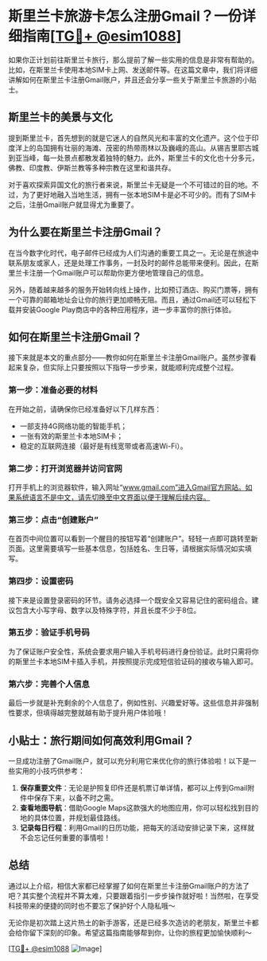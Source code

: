 # 斯里兰卡旅游卡怎么注册Gmail？一份详细指南[[TG💪+ @esim1088](https://t.me/s/esim1088)]

如果你正计划前往斯里兰卡旅行，那么提前了解一些实用的信息是非常有帮助的。比如，在斯里兰卡使用本地SIM卡上网、发送邮件等。在这篇文章中，我们将详细讲解如何在斯里兰卡注册Gmail账户，并且还会分享一些关于斯里兰卡旅游的小贴士。

## 斯里兰卡的美景与文化

提到斯里兰卡，首先想到的就是它迷人的自然风光和丰富的文化遗产。这个位于印度洋上的岛国拥有壮丽的海滩、茂密的热带雨林以及巍峨的高山。从锡吉里耶古城到亚当峰，每一处景点都散发着独特的魅力。此外，斯里兰卡的文化也十分多元，佛教、印度教、伊斯兰教等多种宗教在这里和谐共存。

对于喜欢探索异国文化的旅行者来说，斯里兰卡无疑是一个不可错过的目的地。不过，为了更好地融入当地生活，拥有一张本地SIM卡是必不可少的。而有了SIM卡之后，注册Gmail账户就显得尤为重要了。

## 为什么要在斯里兰卡注册Gmail？

在当今数字化时代，电子邮件已经成为人们沟通的重要工具之一。无论是在旅途中联系朋友或家人，还是处理工作事务，一封及时的邮件总能带来便利。因此，在斯里兰卡注册一个Gmail账户可以帮助你更方便地管理自己的信息。

另外，随着越来越多的服务开始转向线上操作，比如预订酒店、购买门票等，拥有一个可靠的邮箱地址会让你的旅行更加顺畅无阻。而且，通过Gmail还可以轻松下载并安装Google Play商店中的各种应用程序，进一步丰富你的旅行体验。

## 如何在斯里兰卡注册Gmail？

接下来就是本文的重点部分——教你如何在斯里兰卡注册Gmail账户。虽然步骤看起来复杂，但实际上只要按照以下指导一步步来，就能顺利完成整个过程。

### 第一步：准备必要的材料

在开始之前，请确保你已经准备好以下几样东西：
- 一部支持4G网络功能的智能手机；
- 一张有效的斯里兰卡本地SIM卡；
- 稳定的互联网连接（最好是有线宽带或者高速Wi-Fi）。

### 第二步：打开浏览器并访问官网

打开手机上的浏览器软件，输入网址“www.gmail.com”进入Gmail官方网站。如果系统语言不是中文，请先切换至中文界面以便于理解后续内容。

### 第三步：点击“创建账户”

在首页中间位置可以看到一个醒目的按钮写着“创建账户”。轻轻一点即可跳转至新页面。这里需要填写一些基本信息，包括姓名、生日等，请根据实际情况如实填写。

### 第四步：设置密码

接下来是设置登录密码的环节。请务必选择一个既安全又容易记住的密码组合。建议包含大小写字母、数字以及特殊字符，并且长度不少于8位。

### 第五步：验证手机号码

为了保证账户安全性，系统会要求用户输入手机号码进行身份验证。此时只需将你的斯里兰卡本地SIM卡插入手机，并按照提示完成短信验证码的接收与输入即可。

### 第六步：完善个人信息

最后一步就是补充剩余的个人信息了，例如性别、兴趣爱好等。这些信息并非强制性要求，但填得越完整就越有助于提升用户体验哦！

## 小贴士：旅行期间如何高效利用Gmail？

一旦成功注册了Gmail账户，就可以充分利用它来优化你的旅行体验啦！以下是一些实用的小技巧供参考：

1. **保存重要文件**：无论是护照复印件还是机票订单详情，都可以上传到Gmail附件中保存下来，以备不时之需。
2. **查看地图导航**：借助Google Maps这款强大的地图应用，你可以轻松找到目的地的具体位置，并规划最佳路线。
3. **记录每日行程**：利用Gmail的日历功能，把每天的活动安排记录下来，这样就不会忘记任何重要的事情啦！

## 总结

通过以上介绍，相信大家都已经掌握了如何在斯里兰卡注册Gmail账户的方法了吧？其实整个流程并不算太难，只要跟着指引一步步操作就好啦！当然啦，在享受科技带来的便捷的同时也不要忘了保护好个人隐私哦～

无论你是初次踏上这片热土的新手游客，还是已经多次造访的老朋友，斯里兰卡都会给你留下深刻的印象。希望这篇指南能够帮到你，让你的旅程更加愉快顺利～ 

[[TG💪+ @esim1088](https://t.me/s/esim1088) ![Image](https://i.postimg.cc/4NQfJmqS/Snipaste-2025-05-13-00-14-12.png)]